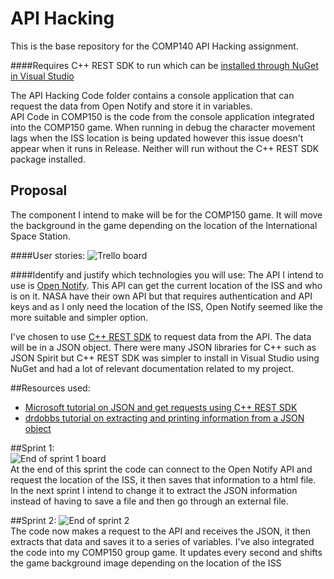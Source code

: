 # API Hacking
This is the base repository for the COMP140 API Hacking assignment.


####Requires C++ REST SDK to run which can be [installed through NuGet in Visual Studio](https://github.com/Microsoft/cpprestsdk/wiki/Getting-Started-Tutorial)

The API Hacking Code folder contains a console application that can request the data from Open Notify and store it in variables.  
API Code in COMP150 is the code from the console application integrated into the COMP150 game. When running in debug the character movement lags when the ISS location is being updated however this issue doesn't appear when it runs in Release.
Neither will run without the C++ REST SDK package installed.



## Proposal
The component I intend to make will be for the COMP150 game. It will move the background in the game depending on the location of the International Space Station.  

####User stories: 
![Trello board](https://raw.githubusercontent.com/MaddieK19/comp140-api-hacking/master/Trello%20boards%20and%20cards/Trello%20board.PNG)

####Identify and justify which technologies you will use:
The API I intend to use is [Open Notify](http://open-notify.org/). This API can get the current location of the ISS and who is on it. NASA have their own API but that requires authentication and API keys and as I only need the location of the ISS, Open Notify seemed like the more suitable and simpler option.

I've chosen to use [C++ REST SDK](http://casablanca.codeplex.com/) to request data from the API. The data will be in a JSON object. There were many JSON libraries for C++ such as JSON Spirit but C++ REST SDK was simpler to install in Visual Studio using NuGet and had a lot of relevant documentation related to my project.

##Resources used:
* [Microsoft tutorial on JSON and get requests using C++ REST SDK](https://msdn.microsoft.com/en-us/library/jj950082.aspx)
* [drdobbs tutorial on extracting and printing information from a JSON object](http://www.drdobbs.com/tools/json-and-the-microsoft-c-rest-sdk/240164821)

##Sprint 1:  
![End of sprint 1 board](https://raw.githubusercontent.com/MaddieK19/comp140-api-hacking/master/Trello%20boards%20and%20cards/End%20of%20sprint%20one.PNG)  
At the end of this sprint the code can connect to the Open Notify API and request the location of the ISS, it then saves that information to a html file. In the next sprint I intend to change it to extract the JSON information instead of having to save a file and then go through an external file.

##Sprint 2:
![End of sprint 2](https://raw.githubusercontent.com/MaddieK19/comp140-api-hacking/master/Trello%20boards%20and%20cards/End%20of%20sprint%20two.PNG)  
The code now makes a request to the API and receives the JSON, it then extracts that data and saves it to a series of variables. I've also integrated the code into my COMP150 group game. It updates every second and shifts the game background image depending on the location of the ISS


